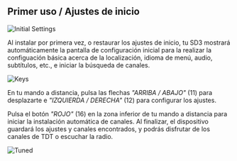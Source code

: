 ## Primer uso / Ajustes de inicio

![Initial Settings](http://static.energysistem.com/images/manuals/42510/55cdb60922504.jpg)

Al instalar por primera vez, o restaurar los ajustes de inicio, tu SD3 mostrará automáticamente la pantalla de configuración inicial para la realizar la configuación básica acerca de la localización, idioma de menú, audio, subtítulos, etc., e iniciar la búsqueda de canales.

![Keys](http://static.energysistem.com/images/manuals/42510/5566d8ff57510.jpg)

En tu mando a distancia, pulsa las flechas *"ARRIBA / ABAJO"* (11) para desplazarte e *"IZQUIERDA / DERECHA"* (12) para configurar los ajustes.

Pulsa el botón *"ROJO"* (16) en la zona inferior de tu mando a distancia para iniciar la instalación automática de canales. Al finalizar, el dispositivo guardará los ajustes y canales encontrados, y podrás disfrutar de los canales de TDT o escuchar la radio.

![Tuned](http://static.energysistem.com/images/manuals/42510/55cdb8352eade.jpg)





